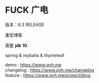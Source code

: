 # FUCK 广电


版本：6.3 RELEASE

重型博客

需要 **jdk 10**

spring & mybatis & thymeleaf

demo : https://www.qyh.me  
changelog : https://www.qyh.me/changelog  
feature : https://www.qyh.me/project/blog  
